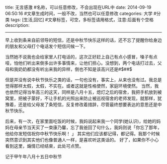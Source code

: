 title: 无言感激  #名称，可以任意修改，不会出现在URL中
date: 2014-09-19 06:50:16 #文章生成时间，一般不改，当然也可以任意修改
categories: 大学 #分类
tags: [生活,回忆] #文章标签，可空，多标签请用格式，注意:后面有个空格
description: 


---
早上收到条来自前领导的短信，还是中秋节快乐这样的话，还不忘了提醒你给身边的朋友和父母打个电话发个短信问候一下。

当然她不说我也会给家里人打电话的，这次正好赶上自己有点小感冒，嗓子有点哑，怕他们听出来倒多出许多事情来，让他们担心。没想到，两个电话打过去，父母和我奶奶都没有听出来我的异样，倒也不知是该高兴还是#$##$

但是并没有说中秋节快乐之类的话，一句也没有，事实上，从来也没有过。我总是觉得那样太假，太假，不实在。或者这就是性格使然，家庭环境使然。
当然，我也依然记得当年高三的这天，同样是八月十五，熄灯之后的宿舍，我把手机放到被窝里，把被子蒙好，不让手机的光照出来防止被巡视宿舍的老师发现，就那样，犹豫着，还是给父母发了条短信，反复修改着措辞，尽管最终想要表达的意思还是中秋节快乐。

后来，有一次，在家里面吃饭的时候，我妈说起来我一个同学(她认识)，给她的妈妈在母亲节当天买了一束康乃馨，忘了我爸回了句什么，我妈则说「你忘了那年，他给你发短信祝你中秋节快乐啊！  」 其实他们应该都记得，都记得。我那个时候突然意识到其实他们也像普通人一样，是喜欢听这类话的。
好了，如果你不小心看到这里，煽情已经结束，此处可点赞。

记于甲午年八月十五日中秋节